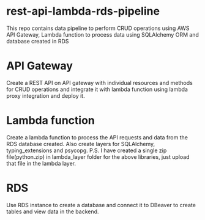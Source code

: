 # rest-api-lambda-rds-pipeline
This repo contains data pipeline to perform CRUD operations using AWS API Gateway, Lambda function to process data using SQLAlchemy ORM and database created in RDS 
# API Gateway
Create a REST API on API gateway with individual resources and methods for CRUD operations and integrate it with lambda function using lambda proxy integration and deploy it.
# Lambda function
Create a lambda function to process the API requests and data from the RDS database created.
Also create layers for SQLAlchemy, typing_extensions and psycopg.
P.S. I have created a single zip file(python.zip) in lambda_layer folder for the above libraries, just upload that file in the lambda layer.
# RDS
Use RDS instance to create a database and connect it to DBeaver to create tables and view data in the backend.
